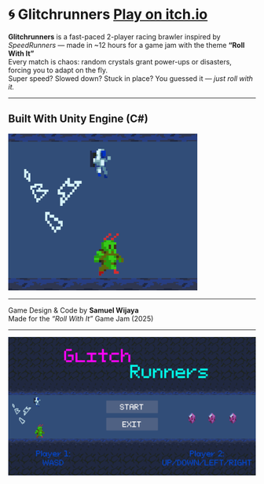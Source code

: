# 🌀 Glitchrunners [Play on itch.io](https://gygabyte.itch.io/glitchrunners)

**Glitchrunners** is a fast-paced 2-player racing brawler inspired by *SpeedRunners* — made in ~12 hours for a game jam with the theme **“Roll With It”**  
Every match is chaos: random crystals grant power-ups or disasters, forcing you to adapt on the fly.  
Super speed? Slowed down? Stuck in place? You guessed it — *just roll with it.*

---

## Built With **Unity Engine (C#)**
![Gameplay Screenshot](Screenshot1.png)
  
---


Game Design & Code by **Samuel Wijaya**  
Made for the *“Roll With It”* Game Jam (2025)

---


![Gameplay Screenshot](Screenshot2.png)
